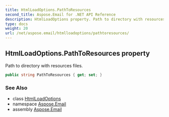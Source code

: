 ```yaml
---
title: HtmlLoadOptions.PathToResources
second_title: Aspose.Email for .NET API Reference
description: HtmlLoadOptions property. Path to directory with resources files
type: docs
weight: 20
url: /net/aspose.email/htmlloadoptions/pathtoresources/
---
```

## HtmlLoadOptions.PathToResources property

Path to directory with resources files.

```csharp
public string PathToResources { get; set; }
```

### See Also

* class [HtmlLoadOptions](../)
* namespace [Aspose.Email](../../htmlloadoptions/)
* assembly [Aspose.Email](../../../)



